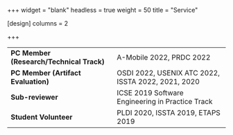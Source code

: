 +++
widget = "blank"
headless = true
weight = 50
title = "Service"

[design]
    columns = 2

+++


<table>
  <tbody>
    <tr>
      <td><b>PC Member (Research/Technical Track)</b></td>
      <td>A-Mobile 2022, PRDC 2022</td>
    </tr>
    <tr>
      <td><b>PC Member (Artifact Evaluation)</b></td>
      <td>OSDI 2022, USENIX ATC 2022, ISSTA 2022, 2021, 2020</td>
    </tr>
    <tr>
      <td><b>Sub-reviewer</b></td>
      <td>ICSE 2019 Software Engineering in Practice Track</td>
    </tr>
    <tr>
      <td><b>Student Volunteer</b></td>
      <td>PLDI 2020, ISSTA 2019, ETAPS 2019</td>
    </tr>
  </tbody>
</table>